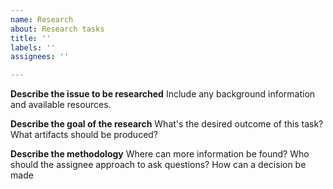```yaml
---
name: Research
about: Research tasks
title: ''
labels: ''
assignees: ''

---
```


**Describe the issue to be researched**
Include any background information and available resources.

**Describe the goal of the research**
What's the desired outcome of this task? What artifacts should be produced?

**Describe the methodology**
Where can more information be found? Who should the assignee approach to ask questions? How can a decision be made
